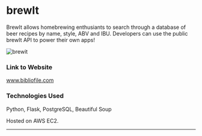 # brewIt
BrewIt allows homebrewing enthusiants to search through a database of beer recipes by name, style, ABV and IBU.  Developers can use the public brewIt API to power their own apps!

![brewit](https://libby.tech/images/portfolio/beerRecipes.png)


### Link to Website

www.bibliofile.com

### Technologies Used
Python, Flask, PostgreSQL, Beautiful Soup


Hosted on AWS EC2.

---
